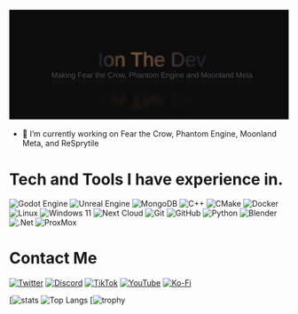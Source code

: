 ![SVG Banners](https://raw.githubusercontent.com/ionthedev/ionthedev/c78971db8af708fc3a7fb90cbe86a378d0d50ddf/github_banner.svg)
- 🔭 I’m currently working on Fear the Crow, Phantom Engine, Moonland Meta, and ReSprytile

# Tech and Tools I have experience in.
![Godot Engine](https://img.shields.io/badge/GODOT-%23FFFFFF.svg?style=for-the-badge&logo=godot-engine) ![Unreal Engine](https://img.shields.io/badge/unrealengine-%23313131.svg?style=for-the-badge&logo=unrealengine&logoColor=white) ![MongoDB](https://img.shields.io/badge/MongoDB-%234ea94b.svg?style=for-the-badge&logo=mongodb&logoColor=white) ![C++](https://img.shields.io/badge/c++-%2300599C.svg?style=for-the-badge&logo=c%2B%2B&logoColor=white) ![CMake](https://img.shields.io/badge/CMake-%23008FBA.svg?style=for-the-badge&logo=cmake&logoColor=white) ![Docker](https://img.shields.io/badge/docker-%230db7ed.svg?style=for-the-badge&logo=docker&logoColor=white) ![Linux](https://img.shields.io/badge/Linux-FCC624?style=for-the-badge&logo=linux&logoColor=black) ![Windows 11](https://img.shields.io/badge/Windows%2011-%230079d5.svg?style=for-the-badge&logo=Windows%2011&logoColor=white) ![Next Cloud](https://img.shields.io/badge/Next%20Cloud-0B94DE?style=for-the-badge&logo=nextcloud&logoColor=white) ![Git](https://img.shields.io/badge/git-%23F05033.svg?style=for-the-badge&logo=git&logoColor=white) ![GitHub](https://img.shields.io/badge/github-%23121011.svg?style=for-the-badge&logo=github&logoColor=white) ![Python](https://img.shields.io/badge/python-3670A0?style=for-the-badge&logo=python&logoColor=ffdd54) ![Blender](https://img.shields.io/badge/blender-%23F5792A.svg?style=for-the-badge&logo=blender&logoColor=white) ![.Net](https://img.shields.io/badge/.NET-5C2D91?style=for-the-badge&logo=.net&logoColor=white) ![ProxMox](https://img.shields.io/badge/Proxmox-%23F5792A.svg?style=for-the-badge&logo=proxmox&logoColor=white) 

# Contact Me
[![Twitter](https://img.shields.io/badge/Twitter-%231DA1F2.svg?style=for-the-badge&logo=Twitter&logoColor=white)](https://twitter.com/ionthedev) [![Discord](https://img.shields.io/badge/Discord-%235865F2.svg?style=for-the-badge&logo=discord&logoColor=white)](https://discord.com/servers/friendly-studios-745380942167670785) [![TikTok](https://img.shields.io/badge/TikTok-%23000000.svg?style=for-the-badge&logo=TikTok&logoColor=white)](https://www.tiktok.com/@ionthedev) [![YouTube](https://img.shields.io/badge/YouTube-%23FF0000.svg?style=for-the-badge&logo=YouTube&logoColor=white)](https://www.youtube.com/@ionthedev) [![Ko-Fi](https://img.shields.io/badge/Ko--fi-F16061?style=for-the-badge&logo=ko-fi&logoColor=white)](https://ko-fi.com/ionthedev)

[![stats](https://github-readme-stats.vercel.app/api?username=ionthedev&show_icons=true&theme=tokyonight) ![Top Langs](https://github-readme-stats.vercel.app/api/top-langs/?username=ionthedev&size_weight=0.5&count_weight=0.5&show_icons=true&theme=tokyonight&hide=typescript,css)
[![trophy](https://github-profile-trophy.vercel.app/?username=ionthedev&theme=tokyonight)
